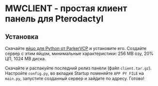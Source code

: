 # MWCLIENT - простая клиент панель для Pterodactyl

## Установка

Скачайте [яйцо для Python от ParkerVCP](https://github.com/parkervcp/eggs/blob/master/generic/python) и установите его. Создайте сервер с этим яйцом, минимальные характеристики: 256 MB озу, 20% ЦП, 1024 MB диска.

Скачайте и распакуйте последний релиз панели (файл `client.tar.gz`). Настройте `config.py`, во вкладке Startup поменяйте `APP PY FILE` на `main.py`, запустите созданный сервер и зайдите по адресу. Готово!
